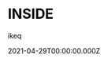 ---
title: INSIDE
github: https://github.com/ikeq/hexo-theme-inside
demo: https://blog.oniuo.com/theme-inside
license: MIT
author: ikeq
author_link: ''
author_twitter: ''
author_github: ikeq
date: 2021-04-29T00:00:00.000Z
ssg:
  - Hexo
cms: null
css: null
archetype: null
services: null
hosting:
  - Netlify
  - Vercel
description: null
stale: false
disabled: false
disabled_reason: null
draft: false
---